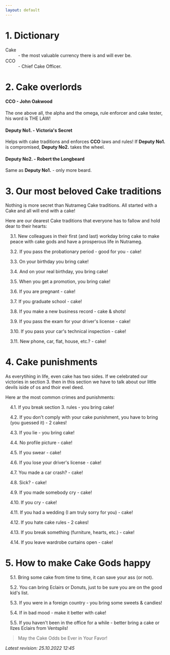 ```yaml
---
layout: default
---
```


# 1. Dictionary

<dl>
<dt>Cake</dt>
<dd> - the most valuable currency there is and will ever be.</dd>

<dt>CCO</dt>
<dd> - Chief Cake Officer.</dd>
</dl>

# 2. Cake overlords

<h4 class="header-level-4">CCO - John Oakwood</h4>

The one above all, the alpha and the omega, rule enforcer and cake tester, his word is THE LAW!

<h4 class="header-level-4">Deputy No1. - Victoria's Secret</h4>

Helps with cake traditions and enforces **CCO** laws and rules!
If **Deputy No1.** is compromised, **Deputy No2.** takes the wheel.

<h4 class="header-level-4">Deputy No2. - Robert the Longbeard</h4>

Same as **Deputy No1.** - only more beard.

# 3. Our most beloved Cake traditions

Nothing is more secret than Nutrameg Cake traditions. All started with a Cake and all will end with a cake!

Here are our dearest Cake traditions that everyone has to fallow and hold dear to their hearts:

<p style="margin-left: 15px">3.1. New colleagues in their first (and last) workday bring cake to make peace with cake gods and have a prosperous life in Nutrameg.</p>

<p style="margin-left: 15px">3.2. If you pass the probationary period - good for you - cake!</p>

<p style="margin-left: 15px">3.3. On your birthday you bring cake!</p>

<p style="margin-left: 15px">3.4. And on your real birthday, you bring cake!</p>

<p style="margin-left: 15px">3.5. When you get a promotion, you bring cake!</p>

<p style="margin-left: 15px">3.6. If you are pregnant - cake!</p>

<p style="margin-left: 15px">3.7. If you graduate school - cake!</p>

<p style="margin-left: 15px">3.8. If you make a new business record - cake & shots!</p>

<p style="margin-left: 15px">3.9. If you pass the exam for your driver's license - cake!</p>

<p style="margin-left: 15px">3.10. If you pass your car's technical inspection - cake!</p>

<p style="margin-left: 15px">3.11. New phone, car, flat, house, etc.? - cake!</p>

# 4. Cake punishments

As everytihing in life, even cake has two sides. If we celebrated our victories in section 3. then in this section we have to talk about our little devils iside of os and thoir evel deed.

Here ar the most common crimes and punishments:

<p style="margin-left: 15px">4.1. If you break section 3. rules - you bring cake!</p>

<p style="margin-left: 15px">4.2. If you don't comply with your cake punishment, you have to bring (you guessed it) - 2 cakes!</p>

<p style="margin-left: 15px">4.3. If you lie - you bring cake!</p>

<p style="margin-left: 15px">4.4. No profile picture - cake!</p>

<p style="margin-left: 15px">4.5. If you swear - cake!</p>

<p style="margin-left: 15px">4.6. If you lose your driver's license - cake!</p>

<p style="margin-left: 15px">4.7. You made a car crash? - cake!</p>

<p style="margin-left: 15px">4.8. Sick? - cake!</p>

<p style="margin-left: 15px">4.9. If you made somebody cry - cake!</p>

<p style="margin-left: 15px">4.10. If you cry - cake!</p>

<p style="margin-left: 15px">4.11. If you had a wedding (I am truly sorry for you) - cake!</p>

<p style="margin-left: 15px">4.12. If you hate cake rules - 2 cakes!</p>

<p style="margin-left: 15px">4.13. If you break something (furniture, hearts, etc.) - cake!</p>

<p style="margin-left: 15px">4.14. If you leave wardrobe curtains open - cake!</p>

# 5. How to make Cake Gods happy

<p style="margin-left: 15px">5.1. Bring some cake from time to time, it can save your ass (or not).</p>

<p style="margin-left: 15px">5.2. You can bring Eclairs or Donuts, just to be sure you are on the good kid's list.</p>

<p style="margin-left: 15px">5.3. If you were in a foreign country - you bring some sweets & candies!</p>

<p style="margin-left: 15px">5.4. If in bad mood - make it better with cake!</p>

<p style="margin-left: 15px">5.5. If you haven't been in the office for a while - better bring a cake or Ilzes Eclairs from Ventspils!</p>

> May the Cake Odds be Ever in Your Favor!

_Latest revision: 25.10.2022 12:45_
